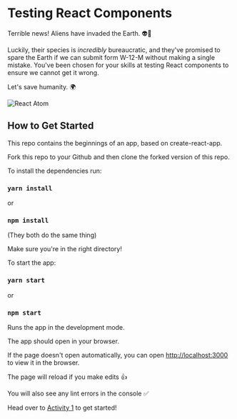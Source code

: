 # Testing React Components

Terrible news! Aliens have invaded the Earth. 👽👾

Luckily, their species is _incredibly_ bureaucratic, and they've promised to spare the Earth if we can submit form W-12-M without making a single mistake. You've been chosen for your skills at testing React components to ensure we cannot get it wrong.

Let's save humanity. 🌍

![React Atom](./public/catom-dog.png)

## How to Get Started

This repo contains the beginnings of an app, based on create-react-app.

Fork this repo to your Github and then clone the forked version of this repo.

To install the dependencies run:

### `yarn install`

or

### `npm install`

(They both do the same thing)

Make sure you're in the right directory!

To start the app:

### `yarn start`

or

### `npm start`

Runs the app in the development mode.

The app should open in your browser.

If the page doesn't open automatically, you can open [http://localhost:3000](http://localhost:3000) to view it in the browser.

The page will reload if you make edits 👍

You will also see any lint errors in the console ✅

Head over to [Activity 1](./activities/activity-1.md) to get started!
